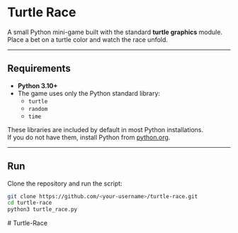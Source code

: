 # Turtle Race

A small Python mini-game built with the standard **turtle graphics** module.  
Place a bet on a turtle color and watch the race unfold.

---

## Requirements

- **Python 3.10+**
- The game uses only the Python standard library:
  - `turtle`
  - `random`
  - `time`

These libraries are included by default in most Python installations.  
If you do not have them, install Python from [python.org](https://www.python.org/downloads/).

---

## Run

Clone the repository and run the script:

```bash
git clone https://github.com/<your-username>/turtle-race.git
cd turtle-race
python3 turtle_race.py
```
#   T u r t l e - R a c e  
 